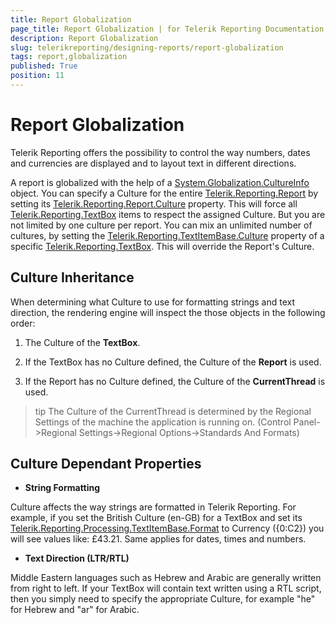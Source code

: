 ```yaml
---
title: Report Globalization
page_title: Report Globalization | for Telerik Reporting Documentation
description: Report Globalization
slug: telerikreporting/designing-reports/report-globalization
tags: report,globalization
published: True
position: 11
---
```


# Report Globalization



Telerik Reporting offers the possibility to control the way numbers, dates and currencies are displayed and to layout text in different directions.

A report is globalized with the help of a [System.Globalization.CultureInfo](http://msdn2.microsoft.com/en-us/library/system.globalization.cultureinfo.aspx) object. You can specify a Culture for the entire
[Telerik.Reporting.Report](/reporting/api/Telerik.Reporting.Report)
by setting its 
[Telerik.Reporting.Report.Culture](/reporting/api/Telerik.Reporting.Report#collapsible-Telerik_Reporting_Report_Culture)
property. This will force all 
[Telerik.Reporting.TextBox](/reporting/api/Telerik.Reporting.TextBox) items to respect the assigned Culture. But you are not limited by one culture per report. You can mix an unlimited number of cultures, by setting the 
[Telerik.Reporting.TextItemBase.Culture](/reporting/api/Telerik.Reporting.TextItemBase#collapsible-Telerik_Reporting_TextItemBase_Culture)
 property of a specific 
[Telerik.Reporting.TextBox](/reporting/api/Telerik.Reporting.TextBox). This will override the Report's Culture.

## Culture Inheritance

When determining what Culture to use for formatting strings and text direction, the rendering engine will inspect the those objects in the following order:

1. The Culture of the __TextBox__.

1. If the TextBox has no Culture defined, the Culture of the __Report__ is used.

1. If the Report has no Culture defined, the Culture of the __CurrentThread__ is used.

>tip         	The Culture of the CurrentThread is determined by the Regional Settings of the machine the application is running on. (Control Panel->Regional Settings->Regional Options->Standards And Formats)        


## Culture Dependant Properties

* __String Formatting__

Culture affects the way strings are formatted in Telerik Reporting. For example, if you set the British Culture (en-GB) for a TextBox and set its 
     [Telerik.Reporting.Processing.TextItemBase.Format](/reporting/api/Telerik.Reporting.Processing.TextItemBase#collapsible-Telerik_Reporting_Processing_TextItemBase_Format)
to Currency ({0:C2}) you will see values like: £43.21. Same applies for dates, times and numbers.

* __Text Direction (LTR/RTL)__

Middle Eastern languages such as Hebrew and Arabic are generally written from right to left. If your TextBox will contain text written using a RTL script, then you simply need to specify the appropriate Culture, for example "he" for Hebrew and "ar" for Arabic.

